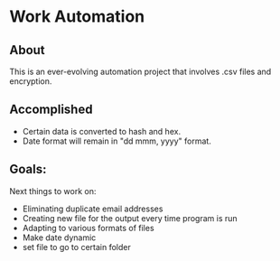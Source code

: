 # Work Automation

## About 

This is an ever-evolving automation project that involves .csv files and encryption.
<br>

## Accomplished
* Certain data is converted to hash and hex. 
* Date format will remain in "dd mmm, yyyy" format.

## Goals: 

Next things to work on:
* Eliminating duplicate email addresses
* Creating new file for the output every time program is run
* Adapting to various formats of files
* Make date dynamic
* set file to go to certain folder